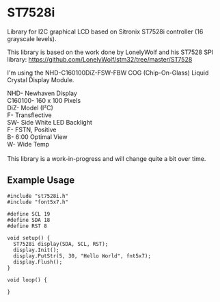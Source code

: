 # ST7528i
Library for I2C graphical LCD based on Sitronix ST7528i controller (16 grayscale levels).

This library is based on the work done by LonelyWolf and his ST7528 SPI library: https://github.com/LonelyWolf/stm32/tree/master/ST7528

I'm using the NHD-C160100DiZ-FSW-FBW COG (Chip-On-Glass) Liquid Crystal Display Module.

NHD- Newhaven Display<br>
C160100- 160 x 100 Pixels<br>
DiZ- Model (I²C)<br>
F- Transflective<br>
SW- Side White LED Backlight<br>
F- FSTN, Positive<br>
B- 6:00 Optimal View<br>
W- Wide Temp<br>
<br>
This library is a work-in-progress and will change quite a bit over time.

## Example Usage

```
#include "st7528i.h"
#include "font5x7.h"

#define SCL 19
#define SDA 18
#define RST 8

void setup() {
  ST7528i display(SDA, SCL, RST);
  display.Init();
  display.PutStr(5, 30, "Hello World", fnt5x7);
  display.Flush();
}

void loop() {

}
```
